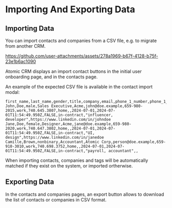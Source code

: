 # Importing And Exporting Data

## Importing Data

You can import contacts and companies from a CSV file, e.g. to migrate from another CRM.

https://github.com/user-attachments/assets/278a1969-b67f-4128-b75f-23e1b6ac1090

Atomic CRM displays an import contact buttons in the initial user onboarding page, and in the contacts page. 

An example of the expected CSV file is available in the contact import modal:

```csv
first_name,last_name,gender,title,company,email,phone_1_number,phone_1_type,phone_2_number,phone_2_type,background,first_seen,last_seen,has_newsletter,status,tags,linkedin_url
John,Doe,male,Sales Executive,Acme,john@doe.example,659-980-2015,work,740.645.3807,home,,2024-07-01,2024-07-01T11:54:49.950Z,FALSE,in-contract,"influencer, developer",https://www.linkedin.com/in/johndoe
Jane,Doe,female,Designer,Acme,jane@doe.example,659-980-2020,work,740.647.3802,home,,2024-07-01,2024-07-01T11:54:49.950Z,FALSE,in-contract,"UI, design",https://www.linkedin.com/in/janedoe
Camille,Brown,nonbinary,Accountant,Atomic Corp,person@doe.example,659-910-3010,work,740.698.3752,home,,2024-07-01,2024-07-01T11:54:49.950Z,FALSE,in-contract,"payroll, accountant",,
```

When importing contacts, companies and tags will be automatically matched if they exist on the system, or imported ortherwise.

## Exporting Data

In the contacts and companies pages, an export button allows to download the list of contacts or companies in CSV format.
